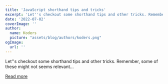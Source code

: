 ```yaml
---
title: 'JavaScript shorthand tips and tricks'
excerpt: 'Let''s checkout some shorthand tips and other tricks. Remember, some of these might not seems relevant...'
date: '2022-07-02'
coverImage: ''
author:
  name: Koders
  picture: "assets/blog/authors/koders.png"
ogImage:
  url: ''
---
```


Let''s checkout some shorthand tips and other tricks. Remember, some of these might not seems relevant...

[Read more](https://dev.to/amitavmishra99/javascript-shorthand-tips-and-tricks-4i7h)
